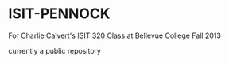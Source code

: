 ISIT-PENNOCK
============

For Charlie Calvert's ISIT 320 Class at Bellevue College Fall 2013

currently a public repository
